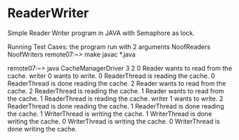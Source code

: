 # ReaderWriter
Simple Reader Writer program in JAVA with Semaphore as lock.


Running Test Cases:
the program run with 2 arguments NoofReaders NoofWriters
remote07:~> make
javac *.java





remote07:~> java CacheManagerDriver 3 2
0 Reader wants to read from the cache.
writer 0 wants to write.
0 ReaderThread is reading the cache.
0 ReaderThread is done reading the cache.
2 Reader wants to read from the cache.
2 ReaderThread is reading the cache.
1 Reader wants to read from the cache.
1 ReaderThread is reading the cache.
writer 1 wants to write.
2 ReaderThread is done reading the cache.
1 ReaderThread is done reading the cache.
1 WriterThread is writing the cache.
1 WriterThread is done writing the cache.
0 WriterThread is writing the cache.
0 WriterThread is done writing the cache.

